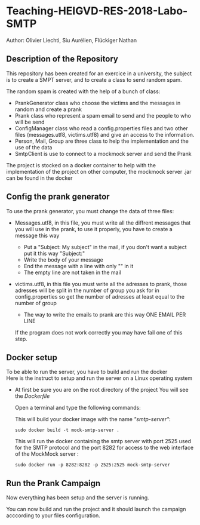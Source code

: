 # Teaching-HEIGVD-RES-2018-Labo-SMTP

Author: Olivier Liechti, Siu Aurélien, Flückiger Nathan

## Description of the Repository

This repository has been created for an exercice in a university, the subject is to create a SMPT server, and to create a class to send random spam.

The random spam is created with the help of a bunch of class:

* PrankGenerator class who choose the victims and the messages in random and create a prank
* Prank class who represent a spam email to send and the people to who will be send
* ConfigManager class who read a config.properties files and two other files (messages.utf8, victims.utf8) 
and give an access to the information.
* Person, Mail, Group are three class to help the implementation and the use of the data
* SmtpClient is use to connect to a mockmock server and send the Prank

The project is stocked on a docker container to help with the implementation of the project on other computer, the mockmock server .jar can be found in the docker


## Config the prank generator

To use the prank generator, you must change the data of three files:

* Messages.utf8, in this file, you must write all the diffrent messages that you will use in the prank, to use it properly, you have to create a message this way
	*  Put a "Subject: My subject" in the mail, if you don't want a subject put it this way "Subject:"
	* Write the body of your message
	* End the message with a line with only "" in it
	* The empty line are not taken in the mail

* victims.utf8, in this file you must write all the adresses to prank, those adresses will be split in the number of group you ask for in config.properties so get the number of adresses at least equal to the number of group
	* The way to write the emails to prank are this way ONE EMAIL PER LINE

	If the program does not work correctly you may have fail one of this step.

## Docker setup
To be able to run the server, you have to build and run the docker  
Here is the instruct to setup and run the server on a Linux operating system  

* At first be sure you are on the root directory of the project
You will see the _Dockerfile_

  Open a terminal and type the following commands:

  This will build your docker image with the name _"smtp-server"_: 

	`sudo docker build -t mock-smtp-server . `
	
	This will run the docker containing the smtp server with port 2525 used for the SMTP protocol 
 and the port 8282 for access to the web interface of the MockMock server :
 
	`sudo docker run -p 8282:8282 -p 2525:2525 mock-smtp-server`

## Run the Prank Campaign

Now everything has been setup and the server is running.

You can now build and run the project and it should launch the campaign acccording to your files configuration.
